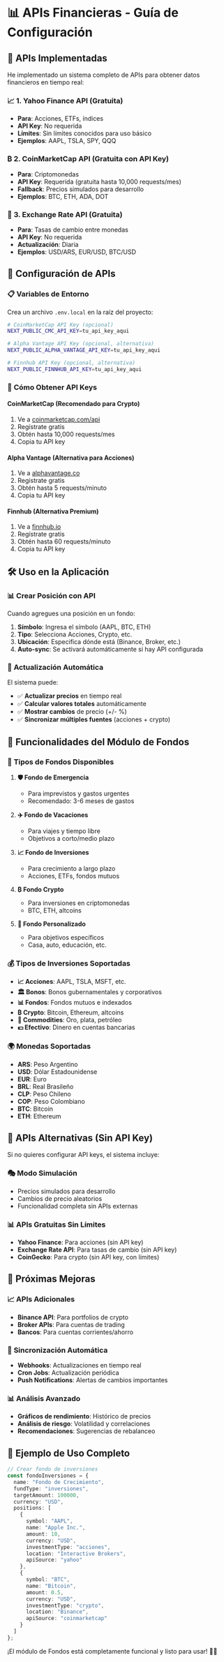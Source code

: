 # 📊 APIs Financieras - Guía de Configuración

## 🎯 **APIs Implementadas**

He implementado un sistema completo de APIs para obtener datos financieros en tiempo real:

### 📈 **1. Yahoo Finance API (Gratuita)**
- **Para**: Acciones, ETFs, índices
- **API Key**: No requerida
- **Límites**: Sin límites conocidos para uso básico
- **Ejemplos**: AAPL, TSLA, SPY, QQQ

### ₿ **2. CoinMarketCap API (Gratuita con API Key)**
- **Para**: Criptomonedas
- **API Key**: Requerida (gratuita hasta 10,000 requests/mes)
- **Fallback**: Precios simulados para desarrollo
- **Ejemplos**: BTC, ETH, ADA, DOT

### 💱 **3. Exchange Rate API (Gratuita)**
- **Para**: Tasas de cambio entre monedas
- **API Key**: No requerida
- **Actualización**: Diaria
- **Ejemplos**: USD/ARS, EUR/USD, BTC/USD

## 🚀 **Configuración de APIs**

### 📋 **Variables de Entorno**

Crea un archivo `.env.local` en la raíz del proyecto:

```bash
# CoinMarketCap API Key (opcional)
NEXT_PUBLIC_CMC_API_KEY=tu_api_key_aqui

# Alpha Vantage API Key (opcional, alternativa)
NEXT_PUBLIC_ALPHA_VANTAGE_API_KEY=tu_api_key_aqui

# Finnhub API Key (opcional, alternativa)
NEXT_PUBLIC_FINNHUB_API_KEY=tu_api_key_aqui
```

### 🔑 **Cómo Obtener API Keys**

#### **CoinMarketCap (Recomendado para Crypto)**
1. Ve a [coinmarketcap.com/api](https://coinmarketcap.com/api/)
2. Regístrate gratis
3. Obtén hasta 10,000 requests/mes
4. Copia tu API key

#### **Alpha Vantage (Alternativa para Acciones)**
1. Ve a [alphavantage.co](https://www.alphavantage.co/support/#api-key)
2. Regístrate gratis
3. Obtén hasta 5 requests/minuto
4. Copia tu API key

#### **Finnhub (Alternativa Premium)**
1. Ve a [finnhub.io](https://finnhub.io/register)
2. Regístrate gratis
3. Obtén hasta 60 requests/minuto
4. Copia tu API key

## 🛠️ **Uso en la Aplicación**

### 📊 **Crear Posición con API**

Cuando agregues una posición en un fondo:

1. **Símbolo**: Ingresa el símbolo (AAPL, BTC, ETH)
2. **Tipo**: Selecciona Acciones, Crypto, etc.
3. **Ubicación**: Especifica dónde está (Binance, Broker, etc.)
4. **Auto-sync**: Se activará automáticamente si hay API configurada

### 🔄 **Actualización Automática**

El sistema puede:
- ✅ **Actualizar precios** en tiempo real
- ✅ **Calcular valores totales** automáticamente
- ✅ **Mostrar cambios** de precio (+/- %)
- ✅ **Sincronizar múltiples fuentes** (acciones + crypto)

## 📱 **Funcionalidades del Módulo de Fondos**

### 🎯 **Tipos de Fondos Disponibles**

1. **🛡️ Fondo de Emergencia**
   - Para imprevistos y gastos urgentes
   - Recomendado: 3-6 meses de gastos

2. **✈️ Fondo de Vacaciones**
   - Para viajes y tiempo libre
   - Objetivos a corto/medio plazo

3. **📈 Fondo de Inversiones**
   - Para crecimiento a largo plazo
   - Acciones, ETFs, fondos mutuos

4. **₿ Fondo Crypto**
   - Para inversiones en criptomonedas
   - BTC, ETH, altcoins

5. **🎯 Fondo Personalizado**
   - Para objetivos específicos
   - Casa, auto, educación, etc.

### 💰 **Tipos de Inversiones Soportadas**

- **📈 Acciones**: AAPL, TSLA, MSFT, etc.
- **🏛️ Bonos**: Bonos gubernamentales y corporativos
- **📊 Fondos**: Fondos mutuos e indexados
- **₿ Crypto**: Bitcoin, Ethereum, altcoins
- **🥇 Commodities**: Oro, plata, petróleo
- **💵 Efectivo**: Dinero en cuentas bancarias

### 🌍 **Monedas Soportadas**

- **ARS**: Peso Argentino
- **USD**: Dólar Estadounidense
- **EUR**: Euro
- **BRL**: Real Brasileño
- **CLP**: Peso Chileno
- **COP**: Peso Colombiano
- **BTC**: Bitcoin
- **ETH**: Ethereum

## 🔧 **APIs Alternativas (Sin API Key)**

Si no quieres configurar API keys, el sistema incluye:

### 🎭 **Modo Simulación**
- Precios simulados para desarrollo
- Cambios de precio aleatorios
- Funcionalidad completa sin APIs externas

### 📊 **APIs Gratuitas Sin Límites**
- **Yahoo Finance**: Para acciones (sin API key)
- **Exchange Rate API**: Para tasas de cambio (sin API key)
- **CoinGecko**: Para crypto (sin API key, con límites)

## 🚀 **Próximas Mejoras**

### 📈 **APIs Adicionales**
- **Binance API**: Para portfolios de crypto
- **Broker APIs**: Para cuentas de trading
- **Bancos**: Para cuentas corrientes/ahorro

### 🔄 **Sincronización Automática**
- **Webhooks**: Actualizaciones en tiempo real
- **Cron Jobs**: Actualización periódica
- **Push Notifications**: Alertas de cambios importantes

### 📊 **Análisis Avanzado**
- **Gráficos de rendimiento**: Histórico de precios
- **Análisis de riesgo**: Volatilidad y correlaciones
- **Recomendaciones**: Sugerencias de rebalanceo

## 🎯 **Ejemplo de Uso Completo**

```typescript
// Crear fondo de inversiones
const fondoInversiones = {
  name: "Fondo de Crecimiento",
  fundType: "inversiones",
  targetAmount: 100000,
  currency: "USD",
  positions: [
    {
      symbol: "AAPL",
      name: "Apple Inc.",
      amount: 10,
      currency: "USD",
      investmentType: "acciones",
      location: "Interactive Brokers",
      apiSource: "yahoo"
    },
    {
      symbol: "BTC",
      name: "Bitcoin",
      amount: 0.5,
      currency: "USD",
      investmentType: "crypto",
      location: "Binance",
      apiSource: "coinmarketcap"
    }
  ]
};
```

¡El módulo de Fondos está completamente funcional y listo para usar! 🎉✨
